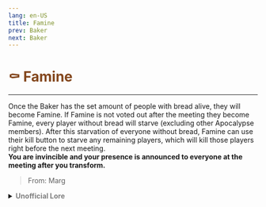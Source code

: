 ```yaml
---
lang: en-US
title: Famine
prev: Baker
next: Baker
---
```


# <font color=#83461c>⚰️ <b>Famine</b></font> <Badge text="Apocalypse" type="tip" vertical="middle"/>
---

Once the Baker has the set amount of people with bread alive, they will become Famine. If Famine is not voted out after the meeting they become Famine, every player without bread will starve (excluding other Apocalypse members). After this starvation of everyone without bread, Famine can use their kill button to starve any remaining players, which will kill those players right before the next meeting.<br>
<b>You are invincible and your presence is announced to everyone at the meeting after you transform.</b>

> From: Marg

<details>
<summary><b><font color=gray>Unofficial Lore</font></b></summary>

"Yummy bread²"

The Famine was once a cheerful Baker who wanted to be the very best and be the very best he did for a little while then he disobeyed what the "Wizard" said and now people are protesting outside his bakery,

But the last time we saw him was with the "Wizard" which helped him calm down the protesters and mostly fix everything back to normal

He was back on top once again with deliciously tasting bread, but one night he had a dream that warned him the further consequences that may occur with his actions, he ignored it

It was mostly smooth sailing with like 60% percent of the town buying from him and with his a 1000th customer, something happened, 

While working he started to change he turned tan to brown, his hat and outfit started to break down getting destroyed and his visor cracked a dark red

He then started to floated up and said

"THY WHO NOT BOUGHT BREAD FROM ME SHALL PERISH "

And one by one all 30% percent of the population started to fall to their knees and what's left was just their bones lying on the ground, And to those who tried to fight back what's been given can be taken back

Shouldn't had read the contract properly it was really the first sentence "After the given goal has been reached, The Famine will rides", Well it's too late now the first apocalypse has begun no other than

THE FAMINE
> Submitted by: burgerman7286
</details>
